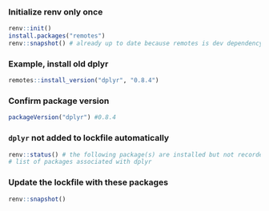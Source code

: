 ### Initialize renv only once

```r
renv::init()
install.packages("remotes")
renv::snapshot() # already up to date because remotes is dev dependency
```


### Example, install old dplyr

```r
remotes::install_version("dplyr", "0.8.4")
```


### Confirm package version


```r
packageVersion("dplyr") #0.8.4
```

### `dplyr` not added to lockfile automatically


```r
renv::status() # the following package(s) are installed but not recorded in the lockfile:
# list of packages associated with dplyr
```

### Update the lockfile with these packages

```r
renv::snapshot()
```
